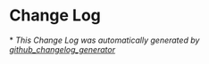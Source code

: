 # Change Log


\* *This Change Log was automatically generated by [github_changelog_generator](https://github.com/skywinder/Github-Changelog-Generator)*
